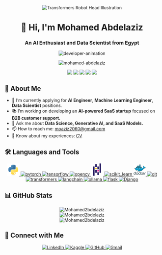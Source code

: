 <div>
    <div align="center">
      <img src="https://github.com/user-attachments/assets/38c9e710-3076-4575-a770-2997f2fe3a2d" alt="Transformers Robot Head Illustration" height="250">
    </div>

<h1 align="center">👋 Hi, I'm Mohamed Abdelaziz</h1>

<h3 align="center">An AI Enthusiast and Data Scientist from Egypt</h3>

<p align="center"><img src="https://github.com/Adam-pw/Adam-pw/blob/main/animation_500_kxa883sd.gif" alt="developer-animation"></p>

<p align="center">
    <img src="https://komarev.com/ghpvc/?username=mohamed-abdelaziz&label=Profile%20views&color=0e75b6&style=flat" alt="mohamed-abdelaziz">
</p>

<p align="center">
    <img src="https://img.shields.io/badge/Age-23-blue">
    <img src="https://img.shields.io/badge/Focus-NLP%20%26%20Conversational%20AI-red">
    <img src="https://img.shields.io/badge/Lives-Giza%2C%20Egypt-blue">
    <img src="https://img.shields.io/badge/Languages-English%20%26%20Arabic-orange">
    <img src="https://img.shields.io/badge/Role-Data%20Scientist%20%26%20ML%20Engineer-blueviolet">
</p>

## 📖 About Me

- 🌱 I’m currently applying for **AI Engineer**, **Machine Learning Engineer**, **Data Scientist** positions.
- 📚 I’m working on developing an **AI-powered SaaS startup** focused on **B2B customer support.**
- 💬 Ask me about **Data Science, Generative AI, and SaaS Models.**
- 📫 How to reach me: [moaziz2060@gmail.com](mailto:moaziz2060@gmail.com)
- 📄 Know about my experiences: [CV](https://drive.google.com/file/d/1ZB59_ri7JRmGavHLV3VrqhmKqJB50qOY/view?usp=drive_link)

## 🛠️ Languages and Tools
  <div align="center">
  <a href="https://www.python.org" target="_blank" rel="noreferrer"> <img src="https://raw.githubusercontent.com/devicons/devicon/master/icons/python/python-original.svg" alt="python" width="40" height="40"/> </a> 
  <a href="https://pytorch.org/" target="_blank" rel="noreferrer"> <img src="https://www.vectorlogo.zone/logos/pytorch/pytorch-icon.svg" alt="pytorch" width="40" height="40"/> </a> 
  <a href="https://www.tensorflow.org" target="_blank" rel="noreferrer"> <img src="https://www.vectorlogo.zone/logos/tensorflow/tensorflow-icon.svg" alt="tensorflow" width="40" height="40"/> </a> 
  <a href="https://opencv.org/" target="_blank" rel="noreferrer"> <img src="https://www.vectorlogo.zone/logos/opencv/opencv-icon.svg" alt="opencv" width="40" height="40"/> </a> 
  <a href="https://pandas.pydata.org/" target="_blank" rel="noreferrer"> <img src="https://raw.githubusercontent.com/devicons/devicon/2ae2a900d2f041da66e950e4d48052658d850630/icons/pandas/pandas-original.svg" alt="pandas" width="40" height="40"/> </a> 
  <a href="https://scikit-learn.org/" target="_blank" rel="noreferrer"> <img src="https://upload.wikimedia.org/wikipedia/commons/0/05/Scikit_learn_logo_small.svg" alt="scikit_learn" width="40" height="40"/> </a> 
  <a href="https://www.docker.com/" target="_blank" rel="noreferrer"> <img src="https://raw.githubusercontent.com/devicons/devicon/master/icons/docker/docker-original-wordmark.svg" alt="docker" width="40" height="40"/> </a> 
  <a href="https://git-scm.com/" target="_blank" rel="noreferrer"> <img src="https://www.vectorlogo.zone/logos/git-scm/git-scm-icon.svg" alt="git" width="40" height="40"/> </a> 
  <a href="https://huggingface.co/transformers/" target="_blank" rel="noreferrer"> <img src="https://huggingface.co/front/assets/huggingface_logo.svg" alt="transformers" width="40" height="40"/> </a> 
  <a href="https://python.langchain.com/" target="_blank" rel="noreferrer"> <img src="https://avatars.githubusercontent.com/u/126733545?s=48&v=4" alt="langchain" width="40" height="40"/> </a> 
  <a href="https://www.ollama.com/" target="_blank" rel="noreferrer"> <img src="https://www.ollama.com/public/ollama.png" alt="ollama" width="40" height="40"/> </a> 
  <a href="https://flask.palletsprojects.com/" target="_blank" rel="noreferrer"> <img src="https://www.svgrepo.com/show/473611/flask.svg" alt="flask" width="40" height="40"/> </a>
  <a href="https://www.djangoproject.com/" target="_blank" rel="noreferrer"> <img src="https://www.svgrepo.com/show/353657/django-icon.svg" alt="Django" width="40" height="40"/> </a>
</div>

## 📊 GitHub Stats

<div align="center">
    <img src="https://github-readme-stats.vercel.app/api/top-langs?username=Mohamed2bdelaziz&show_icons=true&locale=en&layout=compact" alt="Mohamed2bdelaziz" />
    <br>
    <img src="https://github-readme-stats.vercel.app/api?username=Mohamed2bdelaziz&show_icons=true&locale=en" alt="Mohamed2bdelaziz" />
    <br>
    <img src="https://github-readme-streak-stats.herokuapp.com/?user=Mohamed2bdelaziz&" alt="Mohamed2bdelaziz" />
</div>

## 📱 Connect with Me

<div align="center">
    <a href="https://www.linkedin.com/in/mohamed3bdelaziz" target="_blank">
        <img src="https://raw.githubusercontent.com/rahuldkjain/github-profile-readme-generator/master/src/images/icons/Social/linked-in-alt.svg" alt="LinkedIn" height="30" width="40" />
    </a>
    <a href="https://www.kaggle.com/mohamedabdelaziz187" target="_blank">
        <img src="https://raw.githubusercontent.com/rahuldkjain/github-profile-readme-generator/master/src/images/icons/Social/kaggle.svg" alt="Kaggle" height="30" width="40" />
    </a>
    <a href="https://github.com/Mohamed2bdelaziz" target="_blank">
        <img src="https://raw.githubusercontent.com/rahuldkjain/github-profile-readme-generator/master/src/images/icons/Social/github.svg" alt="GitHub" height="30" width="40" />
    </a>
  <a href="mailto:moaziz2060@gmail.com" target="_blank">
        <img src="https://storage.googleapis.com/assets_workspace/uploads/7uffzv9dk4sn-2ANudyZddMUfBdOX8YWDbe-8da52413e8fe627a74e653f02de3e001-Gmail.svg" alt="Gmail" height="30" width="40" />
    </a>
</div>
